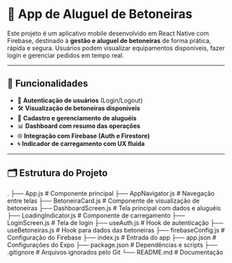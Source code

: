 # 📱 App de Aluguel de Betoneiras

Este projeto é um aplicativo mobile desenvolvido em React Native com Firebase, destinado à **gestão e aluguel de betoneiras** de forma prática, rápida e segura. Usuários podem visualizar equipamentos disponíveis, fazer login e gerenciar pedidos em tempo real.

---

## 🚀 Funcionalidades

- 🔐 **Autenticação de usuários** (Login/Logout)
- 🛠️ **Visualização de betoneiras disponíveis**
- 🧾 **Cadastro e gerenciamento de aluguéis**
- 📊 **Dashboard com resumo das operações**
- 🌐 **Integração com Firebase (Auth e Firestore)**
- 🌀 **Indicador de carregamento com UX fluída**

---

## 🗂️ Estrutura do Projeto

.
├── App.js # Componente principal
├── AppNavigator.js # Navegação entre telas
├── BetoneiraCard.js # Componente de visualização de betoneiras
├── DashboardScreen.js # Tela principal com dados e aluguéis
├── LoadingIndicator.js # Componente de carregamento
├── LoginScreen.js # Tela de login
├── useAuth.js # Hook de autenticação
├── useBetoneiras.js # Hook para dados das betoneiras
├── firebaseConfig.js # Configuração do Firebase
├── index.js # Entrada do app
├── app.json # Configurações do Expo
├── package.json # Dependências e scripts
├── .gitignore # Arquivos ignorados pelo Git
└── README.md # Documentação
